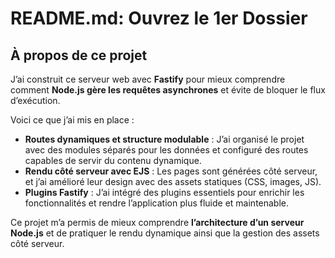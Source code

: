 # README.md: Ouvrez le 1er Dossier

## À propos de ce projet

J’ai construit ce serveur web avec **Fastify** pour mieux comprendre comment **Node.js gère les requêtes asynchrones** et évite de bloquer le flux d’exécution.

Voici ce que j’ai mis en place :

* **Routes dynamiques et structure modulable** : J’ai organisé le projet avec des modules séparés pour les données et configuré des routes capables de servir du contenu dynamique.
* **Rendu côté serveur avec EJS** : Les pages sont générées côté serveur, et j’ai amélioré leur design avec des assets statiques (CSS, images, JS).
* **Plugins Fastify** : J’ai intégré des plugins essentiels pour enrichir les fonctionnalités et rendre l’application plus fluide et maintenable.

Ce projet m’a permis de mieux comprendre **l’architecture d’un serveur Node.js** et de pratiquer le rendu dynamique ainsi que la gestion des assets côté serveur.
